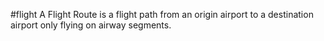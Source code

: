 #flight 
A Flight Route is a flight path from an origin airport to a destination airport only flying on airway segments.

